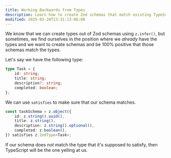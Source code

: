 ```yaml
---
title: Working Backwards from Types
description: Learn how to create Zod schemas that match existing TypeScript types using the satisfies operator for perfect type alignment.
modified: 2025-03-20T13:31:13-06:00
---
```


We know that we can create types out of Zod schemas using `z.infer()`, but sometimes, we find ourselves in the position where we _already_ have the types and we want to create schemas and be 100% positive that those schemas match the types.

Let's say we have the following type:

```ts
type Task = {
	id: string;
	title: string;
	description?: string;
	completed: boolean;
};
```

We can use `satisfies` to make sure that our schema matches.

```ts
const taskSchema = z.object({
	id: z.string().uuid(),
	title: z.string(),
	description: z.string().optional(),
	completed: z.boolean(),
}) satisfies z.ZodType<Task>;
```

If our schema does _not_ match the type that it's supposed to satisfy, then TypeScript will be the one yelling at us.
